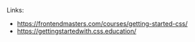 Links:
* https://frontendmasters.com/courses/getting-started-css/
* https://gettingstartedwith.css.education/